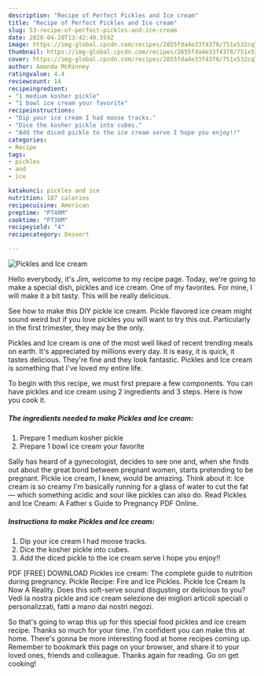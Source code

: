 ```yaml
---
description: "Recipe of Perfect Pickles and Ice cream"
title: "Recipe of Perfect Pickles and Ice cream"
slug: 53-recipe-of-perfect-pickles-and-ice-cream
date: 2020-04-20T13:42:40.559Z
image: https://img-global.cpcdn.com/recipes/2855fda4e33f4378/751x532cq70/pickles-and-ice-cream-recipe-main-photo.jpg
thumbnail: https://img-global.cpcdn.com/recipes/2855fda4e33f4378/751x532cq70/pickles-and-ice-cream-recipe-main-photo.jpg
cover: https://img-global.cpcdn.com/recipes/2855fda4e33f4378/751x532cq70/pickles-and-ice-cream-recipe-main-photo.jpg
author: Amanda McKinney
ratingvalue: 4.4
reviewcount: 14
recipeingredient:
- "1 medium kosher pickle"
- "1 bowl ice cream your favorite"
recipeinstructions:
- "Dip your ice cream I had moose tracks."
- "Dice the kosher pickle into cubes."
- "Add the diced pickle to the ice cream serve I hope you enjoy!!"
categories:
- Recipe
tags:
- pickles
- and
- ice

katakunci: pickles and ice 
nutrition: 187 calories
recipecuisine: American
preptime: "PT40M"
cooktime: "PT30M"
recipeyield: "4"
recipecategory: Dessert

---
```



![Pickles and Ice cream](https://img-global.cpcdn.com/recipes/2855fda4e33f4378/751x532cq70/pickles-and-ice-cream-recipe-main-photo.jpg)

Hello everybody, it's Jim, welcome to my recipe page. Today, we're going to make a special dish, pickles and ice cream. One of my favorites. For mine, I will make it a bit tasty. This will be really delicious.

See how to make this DIY pickle ice cream. Pickle flavored ice cream might sound weird but if you love pickles you will want to try this out. Particularly in the first trimester, they may be the only.

Pickles and Ice cream is one of the most well liked of recent trending meals on earth. It's appreciated by millions every day. It is easy, it is quick, it tastes delicious. They're fine and they look fantastic. Pickles and Ice cream is something that I've loved my entire life.


To begin with this recipe, we must first prepare a few components. You can have pickles and ice cream using 2 ingredients and 3 steps. Here is how you cook it.

##### The ingredients needed to make Pickles and Ice cream:

1. Prepare 1 medium kosher pickle
1. Prepare 1 bowl ice cream your favorite


Sally has heard of a gynecologist, decides to see one and, when she finds out about the great bond between pregnant women, starts pretending to be pregnant. Pickle ice cream, I knew, would be amazing. Think about it: Ice cream is so creamy I&#39;m basically running for a glass of water to cut the fat — which something acidic and sour like pickles can also do. Read Pickles and Ice Cream: A Father s Guide to Pregnancy PDF Online. 

##### Instructions to make Pickles and Ice cream:

1. Dip your ice cream I had moose tracks.
1. Dice the kosher pickle into cubes.
1. Add the diced pickle to the ice cream serve I hope you enjoy!!


PDF [FREE] DOWNLOAD Pickles ice cream: The complete guide to nutrition during pregnancy. Pickle Recipe: Fire and Ice Pickles. Pickle Ice Cream Is Now A Reality. Does this soft-serve sound disgusting or delicious to you? Vedi la nostra pickle and ice cream selezione dei migliori articoli speciali o personalizzati, fatti a mano dai nostri negozi. 

So that's going to wrap this up for this special food pickles and ice cream recipe. Thanks so much for your time. I'm confident you can make this at home. There's gonna be more interesting food at home recipes coming up. Remember to bookmark this page on your browser, and share it to your loved ones, friends and colleague. Thanks again for reading. Go on get cooking!
